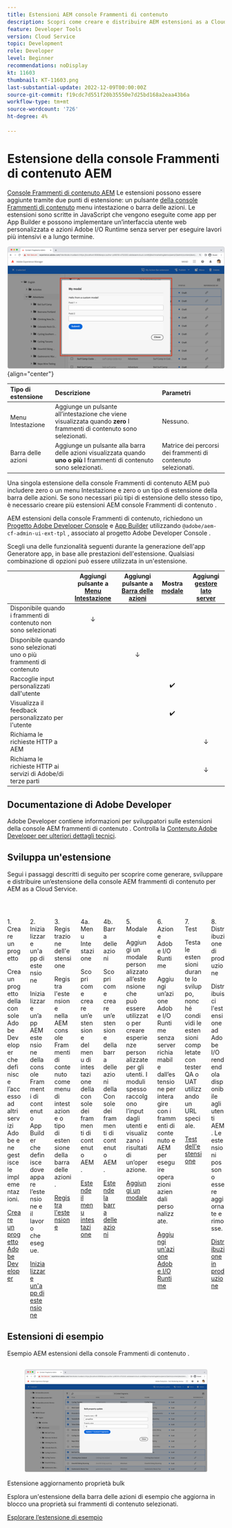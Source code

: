 ```yaml
---
title: Estensioni AEM console Frammenti di contenuto
description: Scopri come creare e distribuire AEM estensioni as a Cloud Service della console Frammenti di contenuto
feature: Developer Tools
version: Cloud Service
topic: Development
role: Developer
level: Beginner
recommendations: noDisplay
kt: 11603
thumbnail: KT-11603.png
last-substantial-update: 2022-12-09T00:00:00Z
source-git-commit: f19cdc7d551f20b35550e7d25bd168a2eaa43b6a
workflow-type: tm+mt
source-wordcount: '726'
ht-degree: 4%

---
```



# Estensione della console Frammenti di contenuto AEM

[Console Frammenti di contenuto AEM](https://experienceleague.adobe.com/docs/experience-manager-cloud-service/content/sites/administering/content-fragments/content-fragments-console.html?lang=it) Le estensioni possono essere aggiunte tramite due punti di estensione: un pulsante [della console Frammenti di contenuto](https://experienceleague.adobe.com/docs/experience-manager-cloud-service/content/sites/administering/content-fragments/content-fragments-console.html) menu intestazione o barra delle azioni. Le estensioni sono scritte in JavaScript che vengono eseguite come app per App Builder e possono implementare un’interfaccia utente web personalizzata e azioni Adobe I/O Runtime senza server per eseguire lavori più intensivi e a lungo termine.

![Estensione della console Frammenti di contenuto AEM](./assets/overview/example.png){align="center"}

| Tipo di estensione | Descrizione | Parametri |
| :--- | :--- | :--- |
| Menu Intestazione | Aggiunge un pulsante all’intestazione che viene visualizzata quando __zero__ I frammenti di contenuto sono selezionati. | Nessuno. |
| Barra delle azioni | Aggiunge un pulsante alla barra delle azioni visualizzata quando __uno o più__ I frammenti di contenuto sono selezionati. | Matrice dei percorsi dei frammenti di contenuto selezionati. |

Una singola estensione della console Frammenti di contenuto AEM può includere zero o un menu Intestazione e zero o un tipo di estensione della barra delle azioni. Se sono necessari più tipi di estensione dello stesso tipo, è necessario creare più estensioni AEM console Frammenti di contenuto .

AEM estensioni della console Frammenti di contenuto, richiedono un [Progetto Adobe Developer Console](https://developer.adobe.com/uix/docs/services/aem-cf-console-admin/extension-development/#create-a-project-in-adobe-developer-console) e [App Builder](https://developer.adobe.com/uix/docs/services/aem-cf-console-admin/code-generation) utilizzando `@adobe/aem-cf-admin-ui-ext-tpl` , associato al progetto Adobe Developer Console .

Scegli una delle funzionalità seguenti durante la generazione dell&#39;app Generatore app, in base alle prestazioni dell&#39;estensione. Qualsiasi combinazione di opzioni può essere utilizzata in un&#39;estensione.

|  | Aggiungi pulsante a [Menu Intestazione](./header-menu.md) | Aggiungi pulsante a [Barra delle azioni](./action-bar.md) | Mostra [modale](./modal.md) | Aggiungi [gestore lato server](./runtime-action.md) |
| ------------------------------------------ | :-----------------------: | :----------------------: | :--------: | :--------------------:  |
| Disponibile quando i frammenti di contenuto non sono selezionati | ↓ |  |  |  |
| Disponibile quando sono selezionati uno o più frammenti di contenuto |  | ↓ |  |  |
| Raccoglie input personalizzati dall&#39;utente |  |  | ✔️ |  |
| Visualizza il feedback personalizzato per l&#39;utente |  |  | ✔️ |  |
| Richiama le richieste HTTP a AEM |  |  |  | ↓ |
| Richiama le richieste HTTP ai servizi di Adobe/di terze parti |  |  |  | ↓ |


## Documentazione di Adobe Developer

Adobe Developer contiene informazioni per sviluppatori sulle estensioni della console AEM frammenti di contenuto . Controlla la [Contenuto Adobe Developer per ulteriori dettagli tecnici](https://developer.adobe.com/uix/docs/).

## Sviluppa un&#39;estensione

Segui i passaggi descritti di seguito per scoprire come generare, sviluppare e distribuire un’estensione della console AEM frammenti di contenuto per AEM as a Cloud Service.

<div class="columns is-multiline">
    <!-- Create Adobe Developer Project -->
    <div class="column is-half-tablet is-half-desktop is-one-third-widescreen" aria-label="Create Adobe Developer Project">
        <div class="card">
            <div class="card-image">
                <figure class="image is-16by9">
                    <a href="https://developer.adobe.com/uix/docs/services/aem-cf-console-admin/extension-development/#create-a-project-in-adobe-developer-console" title="Crea progetto Adobe Developer" tabindex="-1" target="_adobe-developer-com">
                        <img class="is-bordered-r-small" src="./assets/project/card.png" alt="Crea progetto Adobe Developer">
                    </a>
                </figure>
            </div>
            <div class="card-content is-padded-small">
                <div class="content">
                    <p class="headline is-size-5 has-text-weight-bold">1. Creare un progetto</p>
                    <p class="is-size-6">Crea un progetto della console Adobe Developer che definisce l’accesso ad altri servizi Adobe e ne gestisce le implementazioni.</p>
                    <a href="https://developer.adobe.com/uix/docs/services/aem-cf-console-admin/extension-development/#create-a-project-in-adobe-developer-console" class="spectrum-Button spectrum-Button--outline spectrum-Button--primary spectrum-Button--sizeM" target="_adobe-developer-com">
                        <span class="spectrum-Button-label has-no-wrap has-text-weight-bold">Creare un progetto Adobe Developer</span>
                    </a>
                </div>
            </div>
        </div>
    </div>
    <!-- Generate an Extension app -->
    <div class="column is-half-tablet is-half-desktop is-one-third-widescreen" aria-label="Generate an Extension app">
        <div class="card">
            <div class="card-image">
                <figure class="image is-16by9">
                    <a href="https://developer.adobe.com/uix/docs/services/aem-cf-console-admin/code-generation/#launch-code-generation-during-project-initialization" title="Generare un’app di estensione" tabindex="-1" target="_adobe-developer-com">
                        <img class="is-bordered-r-small" src="./assets/initialize-app/card.png" alt="Inizializzare un'app di estensione">
                    </a>
                </figure>
            </div>
            <div class="card-content is-padded-small">
                <div class="content">
                    <p class="headline is-size-5 has-text-weight-bold">2. Inizializzare un'app di estensione</p>
                    <p class="is-size-6">Inizializzare un’app AEM estensione della console Frammenti di contenuto App Builder che definisce dove appare l’estensione e il lavoro che esegue.</p>
                    <a href="https://developer.adobe.com/uix/docs/services/aem-cf-console-admin/code-generation/#launch-code-generation-during-project-initialization" class="spectrum-Button spectrum-Button--outline spectrum-Button--primary spectrum-Button--sizeM" target="_adobe-developer-com">
                        <span class="spectrum-Button-label has-no-wrap has-text-weight-bold">Inizializzare un'app di estensione</span>
                    </a>
                </div>
            </div>
        </div>
    </div>
    <!-- Extension registration -->
    <div class="column is-half-tablet is-half-desktop is-one-third-widescreen" aria-label="Extension registration">
        <div class="card">
            <div class="card-image">
                <figure class="image is-16by9">
                    <a href="./extension-registration.md" title="Registrazione delle estensioni" tabindex="-1">
                        <img class="is-bordered-r-small" src="./assets/extension-registration/card.png" alt="Registrazione delle estensioni">
                    </a>
                </figure>
            </div>
            <div class="card-content is-padded-small">
                <div class="content">
                    <p class="headline is-size-5 has-text-weight-bold">3. Registrazione dell'estensione</p>
                    <p class="is-size-6">Registra l'estensione nella AEM console Frammenti di contenuto come menu di intestazione o tipo di estensione della barra delle azioni.</p>
                    <a href="./extension-registration.md" class="spectrum-Button spectrum-Button--outline spectrum-Button--primary spectrum-Button--sizeM">
                        <span class="spectrum-Button-label has-no-wrap has-text-weight-bold">Registra l'estensione</span>
                    </a>
                </div>
            </div>
        </div>
    </div>
    <!-- Header Menu -->
    <div class="column is-half-tablet is-half-desktop is-one-third-widescreen" aria-label="Header menu">
        <div class="card">
            <div class="card-image">
                <figure class="image is-16by9">
                    <a href="./header-menu.md" title="Menu Intestazione" tabindex="-1">
                        <img class="is-bordered-r-small" src="./assets/header-menu/card.png" alt="Menu Intestazione">
                    </a>
                </figure>
            </div>
            <div class="card-content is-padded-small">
                <div class="content">
                    <p class="headline is-size-5 has-text-weight-bold">4a. Menu Intestazione</p>
                    <p class="is-size-6">Scopri come creare un’estensione del menu di intestazione della console dei frammenti di contenuto AEM.</p>
                    <a href="./header-menu.md" class="spectrum-Button spectrum-Button--outline spectrum-Button--primary spectrum-Button--sizeM">
                        <span class="spectrum-Button-label has-no-wrap has-text-weight-bold">Estende il menu intestazione</span>
                    </a>
                </div>
            </div>
        </div>
    </div>
    <!-- Action Bar -->
    <div class="column is-half-tablet is-half-desktop is-one-third-widescreen" aria-label="Action Bar">
        <div class="card">
            <div class="card-image">
                <figure class="image is-16by9">
                    <a href="./action-bar.md" title="Barra delle azioni" tabindex="-1">
                        <img class="is-bordered-r-small" src="./assets/action-bar/card.png" alt="Barra delle azioni">
                    </a>
                </figure>
            </div>
            <div class="card-content is-padded-small">
                <div class="content">
                    <p class="headline is-size-5 has-text-weight-bold">4b. Barra delle azioni</p>
                    <p class="is-size-6">Scopri come creare un’estensione della barra delle azioni della Console dei frammenti di contenuto AEM.</p>
                    <a href="./action-bar.md" class="spectrum-Button spectrum-Button--outline spectrum-Button--primary spectrum-Button--sizeM">
                        <span class="spectrum-Button-label has-no-wrap has-text-weight-bold">Estende la barra delle azioni</span>
                    </a>
                </div>
            </div>
        </div>
    </div>
    <!-- Modal -->
    <div class="column is-half-tablet is-half-desktop is-one-third-widescreen" aria-label="Modal">
        <div class="card">
            <div class="card-image">
                <figure class="image is-16by9">
                    <a href="./modal.md" title="Finestra modale" tabindex="-1">
                        <img class="is-bordered-r-small" src="./assets/modal/card.png" alt="Finestra modale">
                    </a>
                </figure>
            </div>
            <div class="card-content is-padded-small">
                <div class="content">
                    <p class="headline is-size-5 has-text-weight-bold">5. Modale</p>
                    <p class="is-size-6">Aggiungi un modale personalizzato all’estensione che può essere utilizzato per creare esperienze personalizzate per gli utenti. I moduli spesso raccolgono l’input dagli utenti e visualizzano i risultati di un’operazione.</p>
                    <a href="./modal.md" class="spectrum-Button spectrum-Button--outline spectrum-Button--primary spectrum-Button--sizeM">
                        <span class="spectrum-Button-label has-no-wrap has-text-weight-bold">Aggiungi un modale</span>
                    </a>
                </div>
            </div>
        </div>
    </div>
    <!-- Adobe I/O Runtime action -->
    <div class="column is-half-tablet is-half-desktop is-one-third-widescreen" aria-label="Adobe I/O Runtime action">
        <div class="card">
            <div class="card-image">
                <figure class="image is-16by9">
                    <a href="./runtime-action.md" title="Azione Adobe I/O Runtime" tabindex="-1">
                        <img class="is-bordered-r-small" src="./assets/runtime-action/card.png" alt="Azione Adobe I/O Runtime">
                    </a>
                </figure>
            </div>
            <div class="card-content is-padded-small">
                <div class="content">
                    <p class="headline is-size-5 has-text-weight-bold">6. Azione Adobe I/O Runtime</p>
                    <p class="is-size-6">Aggiungi un’azione Adobe I/O Runtime senza server richiamabile dall’estensione per interagire con i frammenti di contenuto e AEM per eseguire operazioni aziendali personalizzate.</p>
                    <a href="./runtime-action.md" class="spectrum-Button spectrum-Button--outline spectrum-Button--primary spectrum-Button--sizeM">
                        <span class="spectrum-Button-label has-no-wrap has-text-weight-bold">Aggiungi un'azione Adobe I/O Runtime</span>
                    </a>
                </div>
            </div>
        </div>
    </div>
    <!-- Test -->
    <div class="column is-half-tablet is-half-desktop is-one-third-widescreen" aria-label="Test">
        <div class="card">
            <div class="card-image">
                <figure class="image is-16by9">
                    <a href="./test.md" title="Prova" tabindex="-1">
                        <img class="is-bordered-r-small" src="./assets/test/card.png" alt="Prova">
                    </a>
                </figure>
            </div>
            <div class="card-content is-padded-small">
                <div class="content">
                    <p class="headline is-size-5 has-text-weight-bold">7. Test</p>
                    <p class="is-size-6">Testa le estensioni durante lo sviluppo, nonché condividi le estensioni completate con tester QA o UAT utilizzando un URL speciale.</p>
                    <a href="./test.md" class="spectrum-Button spectrum-Button--outline spectrum-Button--primary spectrum-Button--sizeM">
                        <span class="spectrum-Button-label has-no-wrap has-text-weight-bold">Test dell'estensione</span>
                    </a>
                </div>
            </div>
        </div>
    </div>
    <!-- Extension deployment -->
    <div class="column is-half-tablet is-half-desktop is-one-third-widescreen" aria-label="Extension deployment">
        <div class="card">
            <div class="card-image">
                <figure class="image is-16by9">
                    <a href="./deploy.md" title="Distribuzione delle estensioni" tabindex="-1">
                        <img class="is-bordered-r-small" src="./assets/deploy/card.png" alt="Distribuzione delle estensioni">
                    </a>
                </figure>
            </div>
            <div class="card-content is-padded-small">
                <div class="content">
                    <p class="headline is-size-5 has-text-weight-bold">8. Distribuzione di produzione</p>
                    <p class="is-size-6">Distribuisci l'estensione ad Adobe I/O rendendola disponibile agli utenti AEM. Le estensioni possono essere aggiornate e rimosse.</p>
                    <a href="./deploy.md" class="spectrum-Button spectrum-Button--outline spectrum-Button--primary spectrum-Button--sizeM">
                        <span class="spectrum-Button-label has-no-wrap has-text-weight-bold">Distribuzione in produzione</span>
                    </a>
                </div>
            </div>
        </div>
    </div>
</div>

## Estensioni di esempio

Esempio AEM estensioni della console Frammenti di contenuto .

<div class="columns is-multiline">
    <!-- Bulk property update extension -->
    <div class="column is-half-tablet is-half-desktop is-one-third-widescreen" aria-label="Bulk property update extension">
        <div class="card">
            <div class="card-image">
                <figure class="image is-16by9">
                    <a href="./example-extensions/bulk-property-update.md" title="Estensione aggiornamento proprietà bulk" tabindex="-1">
                        <img class="is-bordered-r-small" src="./example-extensions/assets/bulk-property-update/card.png" alt="Estensione aggiornamento proprietà bulk">
                    </a>
                </figure>
            </div>
            <div class="card-content is-padded-small">
                <div class="content">
                    <p class="headline is-size-5 has-text-weight-bold">Estensione aggiornamento proprietà bulk</p>
                    <p class="is-size-6">Esplora un'estensione della barra delle azioni di esempio che aggiorna in blocco una proprietà sui frammenti di contenuto selezionati.</p>
                    <a href="./example-extensions/bulk-property-update.md" class="spectrum-Button spectrum-Button--outline spectrum-Button--primary spectrum-Button--sizeM">
                        <span class="spectrum-Button-label has-no-wrap has-text-weight-bold">Esplorare l’estensione di esempio</span>
                    </a>
                </div>
            </div>
        </div>
    </div>
</div>

